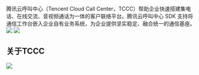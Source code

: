 腾讯云呼叫中心（Tencent Cloud Call Center，TCCC）帮助企业快速搭建集电话、在线交流、音视频通话为一体的客户联络平台。腾讯云呼叫中心 SDK 支持将通信工作台嵌入企业自有业务系统，为企业提供坚实稳定、融合统一的通信基座。
![](https://qcloudimg.tencent-cloud.cn/raw/c45c19db593533e4f075c7b6ed75bf22.png)
![](https://qcloudimg.tencent-cloud.cn/raw/a497e248a0cbd1bf6cb7823c86010855.png)
## 关于TCCC
![](https://qcloudimg.tencent-cloud.cn/raw/9816202ca4f1a7c2f2cfa5e7a0b7792a.png)
